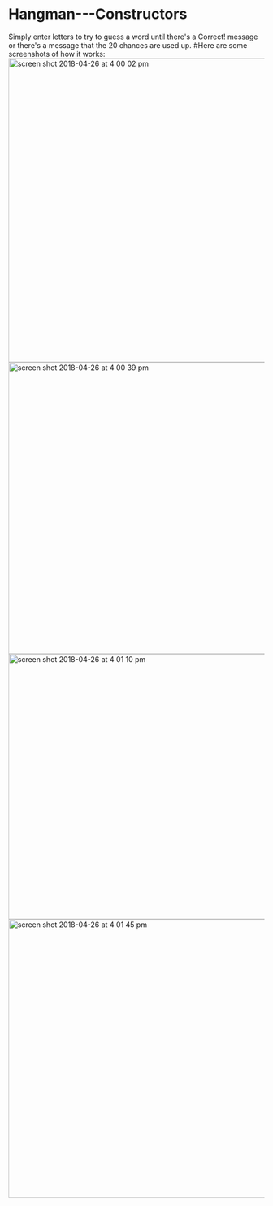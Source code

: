 # Hangman---Constructors
Simply enter letters to try to guess a word until there's a Correct! message or there's a message that the 20 chances are used up.
#Here are some screenshots of how it works:
<img width="598" alt="screen shot 2018-04-26 at 4 00 02 pm" src="https://user-images.githubusercontent.com/32180705/39329169-88c99ca4-496b-11e8-8186-78bcd385ea44.png">
<img width="574" alt="screen shot 2018-04-26 at 4 00 39 pm" src="https://user-images.githubusercontent.com/32180705/39329186-93659cb2-496b-11e8-80c1-5762fa88e825.png">
<img width="522" alt="screen shot 2018-04-26 at 4 01 10 pm" src="https://user-images.githubusercontent.com/32180705/39329202-97ce2c60-496b-11e8-82ef-8dc0a07ff3c0.png">
<img width="548" alt="screen shot 2018-04-26 at 4 01 45 pm" src="https://user-images.githubusercontent.com/32180705/39329208-9c0c33f8-496b-11e8-8d0a-2ce597a8630b.png">
